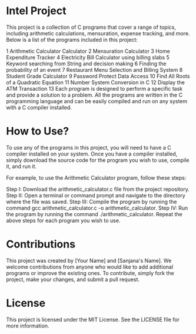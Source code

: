 # Intel Project 

This project is a collection of C programs that cover a range of topics, including arithmetic calculations, mensuration, expense tracking, and more. Below is a list of the programs included in this project:

1 Arithmetic Calculator Calculator
2 Mensuration Calculator
3 Home Expenditure Tracker
4 Electricity Bill Calculator using billing slabs
5 Keyword searching from String and decision making
6 Finding the probability of an event
7 Restaurant Menu Selection and Billing System
8 Student Grade Calculator
9 Password Protect Data Access
10 Find All Roots of a Quadratic Equation
11 Number System Conversion in C
12 Display the ATM Transaction
13 Each program is designed to perform a specific task and provide a solution to a problem. All the programs are written in the C programming language and can be easily compiled and run on any system with a C compiler installed.

# How to Use?
To use any of the programs in this project, you will need to have a C compiler installed on your system. Once you have a compiler installed, simply download the source code for the program you wish to use, compile it, and run it.

For example, to use the Arithmetic Calculator program, follow these steps:

Step I: Download the arithmetic_calculator.c file from the project repository.
Step II: Open a terminal or command prompt and navigate to the directory where the file was saved.
Step III: Compile the program by running the command gcc arithmetic_calculator.c -o arithmetic_calculator.
Step IV: Run the program by running the command ./arithmetic_calculator.
Repeat the above steps for each program you wish to use.

# Contributions
This project was created by [Your Name] and [Sanjana's Name]. We welcome contributions from anyone who would like to add additional programs or improve the existing ones. To contribute, simply fork the project, make your changes, and submit a pull request.

# License
This project is licensed under the MIT License. See the LICENSE file for more information.
